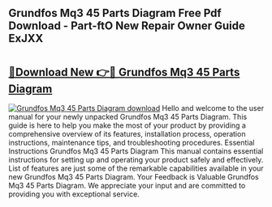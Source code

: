 ## Grundfos Mq3 45 Parts Diagram Free Pdf Download - Part-ftO New Repair Owner Guide ExJXX

# <h2><a href="http://dfkfqj.blite.top/?on=Grundfos+Mq3+45+Parts+Diagram">🔗Download New 👉🔴 Grundfos Mq3 45 Parts Diagram</a></h2>

[![Grundfos Mq3 45 Parts Diagram download](https://i.imgur.com/lujVjoI.png)](http://dfkfqj.blite.top/?on=Grundfos+Mq3+45+Parts+Diagram)
Hello and welcome to the user manual for your newly unpacked Grundfos Mq3 45 Parts Diagram. This guide is here to help you make the most of your product by providing a comprehensive overview of its features, installation process, operation instructions, maintenance tips, and troubleshooting procedures. Essential Instructions Grundfos Mq3 45 Parts Diagram This manual contains essential instructions for setting up and operating your product safely and effectively. List of features are just some of the remarkable capabilities available in your new Grundfos Mq3 45 Parts Diagram. Your Feedback is Valuable Grundfos Mq3 45 Parts Diagram. We appreciate your input and are committed to providing you with exceptional service.
